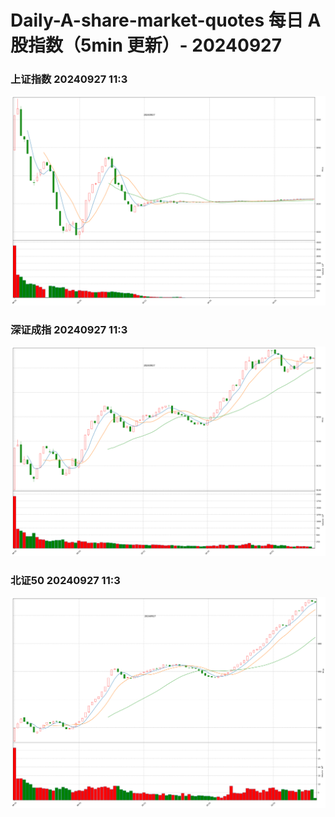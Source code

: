 
# Daily-A-share-market-quotes 每日 A 股指数（5min 更新）- 20240927

### 上证指数 20240927 11:3
![](./fig/2024/9/20240927-sh000001.png)

### 深证成指 20240927 11:3
![](./fig/2024/9/20240927-sz399001.png)

### 北证50 20240927 11:3
![](./fig/2024/9/20240927-bj899050.png)
